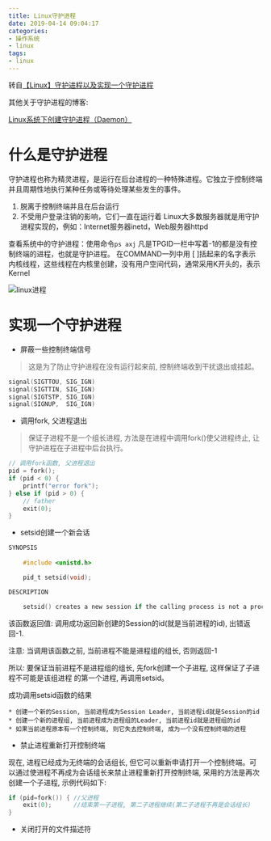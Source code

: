```yaml
---
title: Linux守护进程
date: 2019-04-14 09:04:17
categories:
- 操作系统
- linux
tags:
- linux
---
```


转自[【Linux】守护进程以及实现一个守护进程](https://blog.csdn.net/wenqiang1208/article/details/71550599)

其他关于守护进程的博客:

[Linux系统下创建守护进程（Daemon）](https://blog.csdn.net/linkedin_35878439/article/details/81288889)

<!--more-->

# 什么是守护进程

守护进程也称为精灵进程，是运行在后台进程的一种特殊进程。它独立于控制终端并且周期性地执行某种任务或等待处理某些发生的事件。 
1. 脱离于控制终端并且在后台运行 
2. 不受用户登录注销的影响，它们一直在运行着 
Linux大多数服务器就是用守护进程实现的，例如：Internet服务器inetd，Web服务器httpd

查看系统中的守护进程：使用命令`ps axj` 
凡是TPGID一栏中写着-1的都是没有控制终端的进程，也就是守护进程。 
在COMMAND一列中用 [ ]括起来的名字表示内核线程，这些线程在内核里创建，没有用户空间代码，通常采用K开头的，表示Kernel

![linux进程](/images/linux/computer-operation/linux_daemo.jpg)

# 实现一个守护进程

* 屏蔽一些控制终端信号

> 这是为了防止守护进程在没有运行起来前, 控制终端收到干扰退出或挂起。

```c
signal(SIGTTOU, SIG_IGN)
signal(SIGTTIN, SIG_IGN)
signal(SIGTSTP, SIG_IGN)
signal(SIGNUP,  SIG_IGN)
```

* 调用fork, 父进程退出

> 保证子进程不是一个组长进程, 方法是在进程中调用fork()使父进程终止, 让守护进程在子进程中后台执行。

```c
// 调用fork函数, 父进程退出
pid = fork();
if (pid < 0) {
    printf("error fork");
} else if (pid > 0) {
    // father
    exit(0);
}
```

* setsid创建一个新会话

```c
SYNOPSIS
    
    #include <unistd.h>

    pid_t setsid(void);

DESCRIPTION

    setsid() creates a new session if the calling process is not a process group leader. The calling process is the leader of the new session, the process group leader of the new process group, and has no controlling tty. The process group ID and session ID of the calling process are set to the PID of the calling process. The calling process will be the only process in this new process group and in this new session.
```

该函数返回值: 调用成功返回新创建的Session的id(就是当前进程的id), 出错返回-1.

注意: 当调用该函数之前, 当前进程不能是进程组的组长, 否则返回-1

所以: 要保证当前进程不是进程组的组长, 先fork创建一个子进程, 这样保证了子进程不可能是该组进程 的第一个进程, 再调用setsid。

成功调用setsid函数的结果

    * 创建一个新的Session, 当前进程成为Session Leader, 当前进程id就是Session的id
    * 创建一个新的进程组, 当前进程成为进程组的Leader, 当前进程id就是进程组的id
    * 如果当前进程原本有一个控制终端, 则它失去控制终端, 成为一个没有控制终端的进程


* 禁止进程重新打开控制终端

现在, 进程已经成为无终端的会话组长, 但它可以重新申请打开一个控制终端。可以通过使进程不再成为会话组长来禁止进程重新打开控制终端, 采用的方法是再次创建一个子进程, 示例代码如下:

```c
if (pid=fork()) { //父进程
    exit(0);      //结束第一子进程, 第二子进程继续(第二子进程不再是会话组长)
}
```

* 关闭打开的文件描述符


